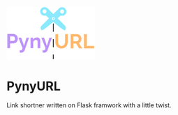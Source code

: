 <img src="https://raw.githubusercontent.com/d0ntblink/PynyURL/master/img/PynyURL_LOGO.png" width=40%>

# PynyURL
Link shortner written on Flask framwork with a little twist.

[logo]: /img/PynyURL_LOGO.png
